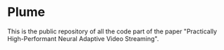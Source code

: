 # Plume
This is the public repository of all the code part of the paper "Practically High-Performant Neural Adaptive Video Streaming". 

